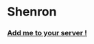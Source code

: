 # Shenron

### [Add me to your server !](https://discordapp.com/api/oauth2/authorize?client_id=237282535158054913&scope=bot&permissions=0)